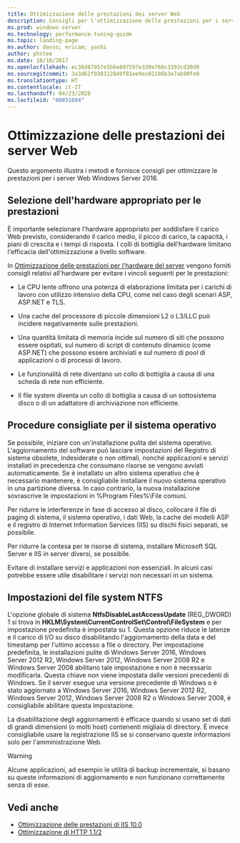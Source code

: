 ```yaml
---
title: Ottimizzazione delle prestazioni dei server Web
description: Consigli per l'ottimizzazione delle prestazioni per i server Web in Windows Server 16
ms.prod: windows-server
ms.technology: performance-tuning-guide
ms.topic: landing-page
ms.author: davso; ericam; yashi
author: phstee
ms.date: 10/16/2017
ms.openlocfilehash: ec36d87957e5bbe897597e330e766c3193cd30d0
ms.sourcegitcommit: 3a3d62f938322849f81ee9ec01186b3e7ab90fe0
ms.translationtype: HT
ms.contentlocale: it-IT
ms.lasthandoff: 04/23/2020
ms.locfileid: "80851694"
---
```

# <a name="performance-tuning-web-servers"></a>Ottimizzazione delle prestazioni dei server Web


Questo argomento illustra i metodi e fornisce consigli per ottimizzare le prestazioni per i server Web Windows Server 2016.


## <a name="selecting-the-proper-hardware-for-performance"></a>Selezione dell'hardware appropriato per le prestazioni


È importante selezionare l'hardware appropriato per soddisfare il carico Web previsto, considerando il carico medio, il picco di carico, la capacità, i piani di crescita e i tempi di risposta. I colli di bottiglia dell'hardware limitano l'efficacia dell'ottimizzazione a livello software.

In [Ottimizzazione delle prestazioni per l'hardware del server](../../hardware/index.md) vengono forniti consigli relativi all'hardware per evitare i vincoli seguenti per le prestazioni:

-   Le CPU lente offrono una potenza di elaborazione limitata per i carichi di lavoro con utilizzo intensivo della CPU, come nel caso degli scenari ASP, ASP.NET e TLS.

-   Una cache del processore di piccole dimensioni L2 o L3/LLC può incidere negativamente sulle prestazioni.

-   Una quantità limitata di memoria incide sul numero di siti che possono essere ospitati, sul numero di script di contenuto dinamico (come ASP.NET) che possono essere archiviati e sul numero di pool di applicazioni o di processi di lavoro.

-   Le funzionalità di rete diventano un collo di bottiglia a causa di una scheda di rete non efficiente.

-   Il file system diventa un collo di bottiglia a causa di un sottosistema disco o di un adattatore di archiviazione non efficiente.

## <a name="operating-system-best-practices"></a>Procedure consigliate per il sistema operativo


Se possibile, iniziare con un'installazione pulita del sistema operativo. L'aggiornamento del software può lasciare impostazioni del Registro di sistema obsolete, indesiderate o non ottimali, nonché applicazioni e servizi installati in precedenza che consumano risorse se vengono avviati automaticamente. Se è installato un altro sistema operativo che è necessario mantenere, è consigliabile installare il nuovo sistema operativo in una partizione diversa. In caso contrario, la nuova installazione sovrascrive le impostazioni in %Program Files%\\File comuni.

Per ridurre le interferenze in fase di accesso al disco, collocare il file di paging di sistema, il sistema operativo, i dati Web, la cache dei modelli ASP e il registro di Internet Information Services (IIS) su dischi fisici separati, se possibile.

Per ridurre la contesa per le risorse di sistema, installare Microsoft SQL Server e IIS in server diversi, se possibile.

Evitare di installare servizi e applicazioni non essenziali. In alcuni casi potrebbe essere utile disabilitare i servizi non necessari in un sistema.

## <a name="ntfs-file-system-settings"></a>Impostazioni del file system NTFS

L'opzione globale di sistema **NtfsDisableLastAccessUpdate** (REG\_DWORD) 1 si trova in **HKLM\\System\\CurrentControlSet\\Control\\FileSystem** e per impostazione predefinita è impostata su 1. Questa opzione riduce le latenze e il carico di I/O su disco disabilitando l'aggiornamento della data e del timestamp per l'ultimo accesso a file o directory. Per impostazione predefinita, le installazioni pulite di Windows Server 2016, Windows Server 2012 R2, Windows Server 2012, Windows Server 2008 R2 e Windows Server 2008 abilitano tale impostazione e non è necessario modificarla. Questa chiave non viene impostata dalle versioni precedenti di Windows. Se il server esegue una versione precedente di Windows o è stato aggiornato a Windows Server 2016, Windows Server 2012 R2, Windows Server 2012, Windows Server 2008 R2 o Windows Server 2008, è consigliabile abilitare questa impostazione.

La disabilitazione degli aggiornamenti è efficace quando si usano set di dati di grandi dimensioni (o molti host) contenenti migliaia di directory. È invece consigliabile usare la registrazione IIS se si conservano queste informazioni solo per l'amministrazione Web.

>[!Warning]
> Alcune applicazioni, ad esempio le utilità di backup incrementale, si basano su queste informazioni di aggiornamento e non funzionano correttamente senza di esse.

## <a name="see-also"></a>Vedi anche
- [Ottimizzazione delle prestazioni di IIS 10.0](tuning-iis-10.md)
- [Ottimizzazione di HTTP 1.1/2](http-performance.md)


